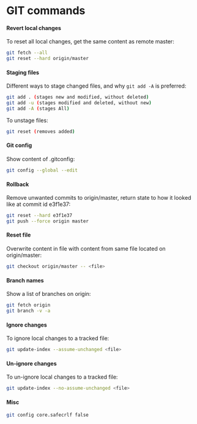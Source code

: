# GIT commands

#### Revert local changes
To reset all local changes, get the same content as remote master:

```bash
git fetch --all
git reset --hard origin/master
```

#### Staging files
Different ways to stage changed files, and why `git add -A` is preferred:

```bash
git add . (stages new and modified, without deleted)
git add -u (stages modified and deleted, without new)
git add -A (stages All)
```

To unstage files:

```bash
git reset (removes added)
```

#### Git config
Show content of .gitconfig:

```bash
git config --global --edit 
```

#### Rollback
Remove unwanted commits to origin/master, return state to how it looked like at commit id e3f1e37:

```bash
git reset --hard e3f1e37
git push --force origin master
```

#### Reset file
Overwrite content in file with content from same file located on origin/master:

```bash
git checkout origin/master -- <file>
```

#### Branch names 
Show a list of branches on origin:

```bash
git fetch origin
git branch -v -a
```

#### Ignore changes
To ignore local changes to a tracked file:

```bash
git update-index --assume-unchanged <file>
```

#### Un-ignore changes
To un-ignore local changes to a tracked file:

```bash
git update-index --no-assume-unchanged <file>
```

#### Misc

```bash
git config core.safecrlf false
```
